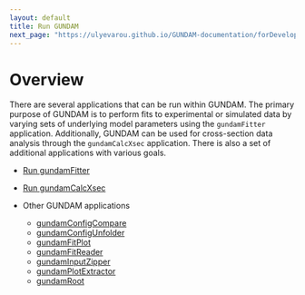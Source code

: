 ```yaml
---
layout: default
title: Run GUNDAM
next_page: "https://ulyevarou.github.io/GUNDAM-documentation/forDevelopers.html"
---
```


# Overview

There are several applications that can be run within GUNDAM. The primary purpose of GUNDAM is to perform fits to experimental or simulated data by varying sets of underlying model parameters using the `gundamFitter` application. Additionally, GUNDAM can be used for cross-section data analysis through the `gundamCalcXsec` application. There is also a set of additional applications with various goals.

- [Run gundamFitter](applications/gundamFitter.md)

- [Run gundamCalcXsec](applications/gundamCalcXsec.md)

- Other GUNDAM applications

  - [gundamConfigCompare](applications/gundamConfigCompare.md)
  - [gundamConfigUnfolder](applications/gundamConfigUnfolder.md)
  - [gundamFitPlot](applications/gundamFitPlot.md)
  - [gundamFitReader](applications/gundamFitReader.md)
  - [gundamInputZipper](applications/gundamInputZipper.md)
  - [gundamPlotExtractor](applications/gundamPlotExtractor.md)
  - [gundamRoot](applications/gundamRoot.md)
